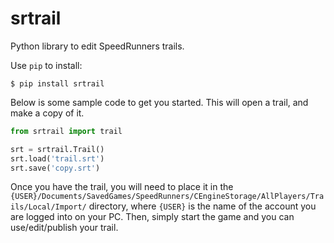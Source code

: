 # srtrail
Python library to edit SpeedRunners trails.

Use `pip` to install:

    $ pip install srtrail
    
Below is some sample code to get you started. This will open a trail, and make a copy of it.

```py
from srtrail import trail

srt = srtrail.Trail()
srt.load('trail.srt')
srt.save('copy.srt')
```

Once you have the trail, you will need to place it in the `{USER}/Documents/SavedGames/SpeedRunners/CEngineStorage/AllPlayers/Trails/Local/Import/` directory, where `{USER}` is the name of the account you are logged into on your PC. Then, simply start the game and you can use/edit/publish your trail.
